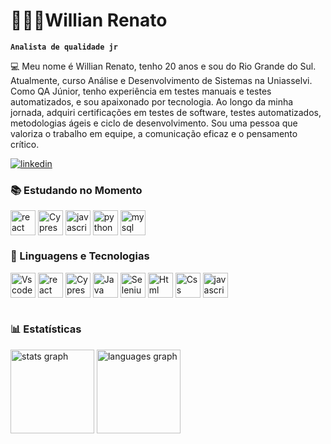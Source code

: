 # 👨🏻‍💻Willian Renato

**`Analista de qualidade jr`**

💻️ Meu nome é Willian Renato, tenho 20 anos e sou do Rio Grande do Sul. Atualmente, curso Análise e Desenvolvimento de Sistemas na Uniasselvi. Como QA Júnior, tenho experiência em testes manuais e testes automatizados, e sou apaixonado por tecnologia. Ao longo da minha jornada, adquiri certificações em testes de software, testes automatizados, metodologias ágeis e ciclo de desenvolvimento. Sou uma pessoa que valoriza o trabalho em equipe, a comunicação eficaz e o pensamento crítico.

[![linkedin](https://img.shields.io/badge/LinkedIn-0077B5?style=for-the-badge&logo=linkedin&logoColor=white)](https://www.linkedin.com/in/willian-renato-rodrigues-pereira-911b10200)

### 📚 Estudando no Momento
<div style="display: inline_block">
 <img align="center" alt="react" src="https://skillicons.dev/icons?i=react&theme=light" height="40" alt="react logo"/>
<img align="center" alt="Cypress" src="https://skillicons.dev/icons?i=cypress&theme=light" height="40" alt="cypress logo"/>
<img align="center" alt="javascript" src="https://skillicons.dev/icons?i=js&theme=light" height="40" alt="javascript logo"/>
<img align="center" alt="python" src="https://skillicons.dev/icons?i=python&theme=light" height="40" alt="python logo"/>
<img align="center" alt="mysql" src="https://skillicons.dev/icons?i=mysql&theme=light" height="40" alt="mysql logo"/>



### 🤖 Linguagens e Tecnologias

<div style="display: inline_block">
 <img align="center" alt="Vscode" src="https://skillicons.dev/icons?i=vscode&theme=light" height="40" alt="vscode logo"/>
 <img align="center" alt="react" src="https://skillicons.dev/icons?i=react&theme=light" height="40" alt="react logo"/>
 <img align="center" alt="Cypress" src="https://skillicons.dev/icons?i=cypress&theme=light" height="40" alt="cypress logo"/>
 <img align="center" alt="Java" src="https://skillicons.dev/icons?i=java&theme=light" height="40" alt="java logo"/>
  <img align="center" alt="Selenium" src="https://skillicons.dev/icons?i=selenium" height="40" alt="selenium logo"/>
 <img align="center" alt="Html" src="https://skillicons.dev/icons?i=html" height="40" alt="html logo"/>
 <img align="center" alt="Css" src="https://skillicons.dev/icons?i=css" height="40" alt="css logo"/>
 <img align="center" alt="javascript" src="https://skillicons.dev/icons?i=js" height="40" alt="javascript logo"/>
 
 
          
</div><br/>

### 📊 Estatísticas

<p>
  <img src="https://github-readme-stats.vercel.app/api?username=WillianRRP&hide_title=false&hide_rank=false&show_icons=false&include_all_commits=true&count_private=true&disable_animations=false&theme=gotham&locale=pt-br&hide_border=false&order=1" height="134" alt="stats graph"/>
 
  <img src="https://github-readme-stats.vercel.app/api/top-langs?username=WillianRRP&locale=pt-br&hide_title=false&layout=compact&card_width=320&langs_count=8&theme=gotham&hide_border=false&order=2" height="134" alt="languages graph" />
</div>
  </p>


